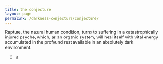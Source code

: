 ```yaml
---
title: the conjecture
layout: page
permalink: /darkness-conjecture/conjecture/
---
```


Rapture, the natural human condition, turns to suffering in a catastrophically injured psyche, which, as an organic system, will heal itself with vital energy accumulated in the profound rest available in an absolutely dark environment.

&nbsp;&nbsp;&nbsp;&nbsp;[`^`](../)&nbsp;&nbsp;&nbsp;[&gt;](../basics/)
